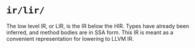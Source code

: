 # `ir/lir/`

The low level IR, or LIR, is the IR below the HIR.
Types have already been inferred, and method bodies
are in SSA form. This IR is meant as a convenient
representation for lowering to LLVM IR.
